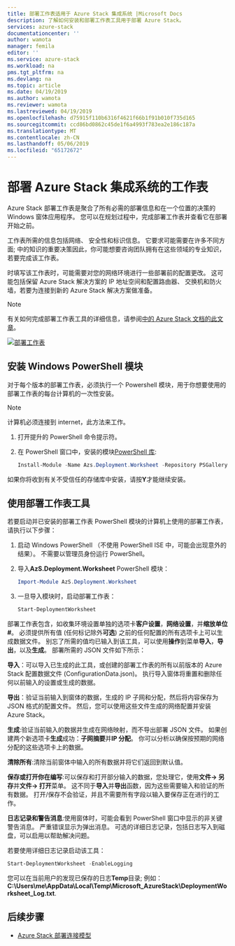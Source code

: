 ```yaml
---
title: 部署工作表适用于 Azure Stack 集成系统 |Microsoft Docs
description: 了解如何安装和部署工作表工具用于部署 Azure Stack。
services: azure-stack
documentationcenter: ''
author: wamota
manager: femila
editor: ''
ms.service: azure-stack
ms.workload: na
pms.tgt_pltfrm: na
ms.devlang: na
ms.topic: article
ms.date: 04/19/2019
ms.author: wamota
ms.reviewer: wamota
ms.lastreviewed: 04/19/2019
ms.openlocfilehash: d75915f110b6316f4621f66b1f91b010f735d165
ms.sourcegitcommit: ccd86bd0862c45de1f6a4993f783ea2e186c187a
ms.translationtype: MT
ms.contentlocale: zh-CN
ms.lasthandoff: 05/06/2019
ms.locfileid: "65172672"
---
```

# <a name="deployment-worksheet-for-azure-stack-integrated-systems"></a>部署 Azure Stack 集成系统的工作表

Azure Stack 部署工作表是聚合了所有必需的部署信息和在一个位置的决策的 Windows 窗体应用程序。 您可以在规划过程中，完成部署工作表并查看它在部署开始之前。

工作表所需的信息包括网络、 安全性和标识信息。 它要求可能需要在许多不同方面; 中的知识的重要决策因此，你可能想要咨询团队拥有在这些领域的专业知识，若要完成该工作表。

时填写该工作表时，可能需要对您的网络环境进行一些部署前的配置更改。 这可能包括保留 Azure Stack 解决方案的 IP 地址空间和配置路由器、 交换机和防火墙，若要为连接到新的 Azure Stack 解决方案做准备。

> [!NOTE]
> 有关如何完成部署工作表工具的详细信息，请参阅[中的 Azure Stack 文档的此文章](azure-stack-datacenter-integration.md)。

[![部署工作表](media/azure-stack-deployment-worksheet/depworksheet.png "部署工作表")](media/azure-stack-deployment-worksheet/depworksheet.png)

## <a name="installing-the-windows-powershell-module"></a>安装 Windows PowerShell 模块

对于每个版本的部署工作表，必须执行一个 Powershell 模块，用于你想要使用的部署工作表的每台计算机的一次性安装。

> [!NOTE]  
> 计算机必须连接到 internet，此方法来工作。

1. 打开提升的 PowerShell 命令提示符。

2. 在 PowerShell 窗口中，安装的模块[PowerShell 库](https://www.powershellgallery.com/packages/Azs.Deployment.Worksheet/):

   ```PowerShell
   Install-Module -Name Azs.Deployment.Worksheet -Repository PSGallery
   ```

如果你将收到有关不受信任的存储库中安装，请按**Y**才能继续安装。

## <a name="use-the-deployment-worksheet-tool"></a>使用部署工作表工具

若要启动并已安装的部署工作表 PowerShell 模块的计算机上使用的部署工作表，请执行以下步骤：

1. 启动 Windows PowerShell （不使用 PowerShell ISE 中，可能会出现意外的结果）。 不需要以管理员身份运行 PowerShell。

2. 导入**AzS.Deployment.Worksheet** PowerShell 模块：

   ```PowerShell
   Import-Module AzS.Deployment.Worksheet
   ```

3. 一旦导入模块时，启动部署工作表：

   ```PowerShell
   Start-DeploymentWorksheet
   ```

部署工作表包含，如收集环境设置单独的选项卡**客户设置**，**网络设置**，并**缩放单位 #**。 必须提供所有值 (任何标记除外**可选**) 之前的任何配置的所有选项卡上可以生成数据文件。 别忘了所需的值均已输入到该工具，可以使用**操作**到菜单**导入**，**导出**，以及**生成**。 部署所需的 JSON 文件如下所示：

**导入**：可以导入已生成的此工具，或创建的部署工作表的所有以前版本的 Azure Stack 配置数据文件 (ConfigurationData.json)。 执行导入窗体将重置和删除任何以前输入的设置或生成的数据。

**导出**：验证当前输入到窗体的数据，生成的 IP 子网和分配，然后将内容保存为 JSON 格式的配置文件。 然后，您可以使用这些文件生成的网络配置并安装 Azure Stack。

**生成**:验证当前输入的数据并生成在网络映射，而不导出部署 JSON 文件。 如果创建两个新选项卡**生成**成功：**子网摘要**并**IP 分配**。 你可以分析以确保按预期的网络分配的这些选项卡上的数据。

**清除所有**:清除当前窗体中输入的所有数据并将它们返回到默认值。

**保存或打开你在编写**:可以保存和打开部分输入的数据，您处理它，使用**文件-> 另存**并**文件-> 打开**菜单。 这不同于**导入**并**导出**函数，因为这些需要输入和验证的所有数据。 打开/保存不会验证，并且不需要所有字段以输入要保存正在进行的工作。

**日志记录和警告消息**:使用窗体时，可能会看到 PowerShell 窗口中显示的非关键警告消息。 严重错误显示为弹出消息。 可选的详细日志记录，包括日志写入到磁盘，可以启用以帮助解决问题。

若要使用详细日志记录启动该工具：

   ```PowerShell
   Start-DeploymentWorksheet -EnableLogging
   ```

您可以在当前用户的发现已保存的日志**Temp**目录; 例如：**C:\Users\me\AppData\Local\Temp\Microsoft_AzureStack\DeploymentWorksheet_Log.txt**.

## <a name="next-steps"></a>后续步骤

* [Azure Stack 部署连接模型](azure-stack-connection-models.md)
